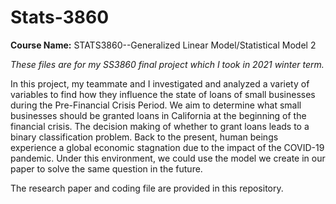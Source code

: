 # Stats-3860
**Course Name:** STATS3860--Generalized Linear Model/Statistical Model 2

_These files are for my SS3860 final project which I took in 2021 winter term._

In this project, my teammate and I investigated and analyzed a variety of variables to find how they influence the state of loans of small businesses during the Pre-Financial Crisis Period. We aim to determine what small businesses should be granted loans in California at the beginning of the financial crisis. The decision making of whether to grant loans leads to a binary classification problem. Back to the present, human beings experience a global economic stagnation due to the impact of the COVID-19 pandemic. Under this environment, we could use the model we create in our paper to solve the same question in the future.

The research paper and coding file are provided in this repository. 

